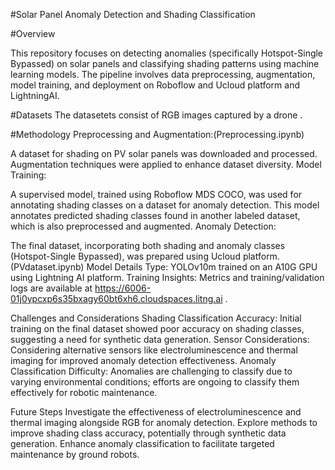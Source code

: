 
#Solar Panel Anomaly Detection and Shading Classification

#Overview

This repository focuses on detecting anomalies (specifically Hotspot-Single Bypassed) on solar panels and classifying shading patterns using machine learning models. The pipeline involves data preprocessing, augmentation, model training, and deployment on Roboflow and Ucloud platform and LightningAI.

#Datasets
The datasetets consist of RGB images captured by a drone . 

#Methodology
Preprocessing and Augmentation:(Preprocessing.ipynb)

A dataset for shading on PV solar panels was downloaded and processed.
Augmentation techniques were applied to enhance dataset diversity.
Model Training:

A supervised model, trained using Roboflow MDS COCO, was used for annotating shading classes on a dataset for anomaly detection.
This model annotates predicted shading classes found in another labeled dataset, which is also preprocessed and augmented.
Anomaly Detection:

The final dataset, incorporating both shading and anomaly classes (Hotspot-Single Bypassed), was prepared using Ucloud platform.(PVdataset.ipynb)
Model Details
Type: YOLOv10m trained on an A10G GPU using Lightning AI platform.
Training Insights: Metrics and training/validation logs are available at https://6006-01j0ypcxp6s35bxagy60bt6xh6.cloudspaces.litng.ai .

Challenges and Considerations
Shading Classification Accuracy: Initial training on the final dataset showed poor accuracy on shading classes, suggesting a need for synthetic data generation.
Sensor Considerations: Considering alternative sensors like electroluminescence and thermal imaging for improved anomaly detection effectiveness.
Anomaly Classification Difficulty: Anomalies are challenging to classify due to varying environmental conditions; efforts are ongoing to classify them effectively for robotic maintenance.




Future Steps
Investigate the effectiveness of electroluminescence and thermal imaging alongside RGB for anomaly detection.
Explore methods to improve shading class accuracy, potentially through synthetic data generation.
Enhance anomaly classification to facilitate targeted maintenance by ground robots.








